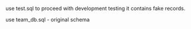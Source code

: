 use test.sql to proceed with development testing it contains fake records.

use team_db.sql - original schema